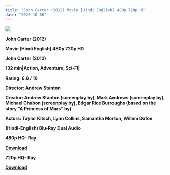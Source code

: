 ```yaml
---
title: "John Carter (2012) Movie [Hindi English] 480p 720p HD"
date: "2020-10-06"
---
```


[**![](https://1.bp.blogspot.com/-gotsXIGgVyA/Xs5Azr5kA9I/AAAAAAAACR4/L6n_QKCmvTgDLUlHR2rdfhbu-SJeZDnvQCLcBGAsYHQ/s1600/johacarter.jpg)**](https://1.bp.blogspot.com/-gotsXIGgVyA/Xs5Azr5kA9I/AAAAAAAACR4/L6n_QKCmvTgDLUlHR2rdfhbu-SJeZDnvQCLcBGAsYHQ/s1600/johacarter.jpg)

**John Carter (2012)**

**Movie \[Hindi English\] 480p 720p HD**

**John Carter (2012)**

**132 min|Action, Adventure, Sci-Fi|**

**Rating: 6.6 / 10** 

**Director: Andrew Stanton**

**Creator: Andrew Stanton (screenplay by), Mark Andrews (screenplay by), Michael Chabon (screenplay by), Edgar Rice Burroughs (based on the story “A Princess of Mars” by)**

**Actors: Taylor Kitsch, Lynn Collins, Samantha Morton, Willem Dafoe**

 **(Hindi-English) Blu-Ray Dual Audio**

**480p HQ- Ray**

 **[Download](https://healthtipschk.co/8002/)** 

**720p HQ- Ray**

[**Download**](https://healthtipschk.co/8004/)
